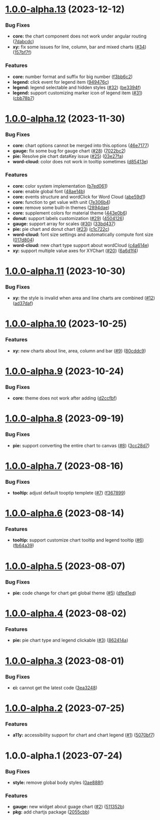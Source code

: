 # [1.0.0-alpha.13](https://github.com/momentum-design/momentum-widgets/compare/v1.0.0-alpha.12...v1.0.0-alpha.13) (2023-12-12)


### Bug Fixes

* **core:** the chart component does not work under angular routing ([7dabcdc](https://github.com/momentum-design/momentum-widgets/commit/7dabcdcb772e46d54d395e070011587982bc8428))
* **xy:** fix some issues for line, column, bar and mixed charts ([#34](https://github.com/momentum-design/momentum-widgets/issues/34)) ([157bf7f](https://github.com/momentum-design/momentum-widgets/commit/157bf7fa97625e748ca9c620ca97208ac1a3c5fa))


### Features

* **core:** number format and suffix for big number ([f3bb6c2](https://github.com/momentum-design/momentum-widgets/commit/f3bb6c2c300569e76282b6ff013d85e9f839c7fe))
* **legend:** click event for legend item ([949476c](https://github.com/momentum-design/momentum-widgets/commit/949476cddba5ec538d273d2c380d5a1158fb287a))
* **legend:** legend selectable and hidden styles ([#32](https://github.com/momentum-design/momentum-widgets/issues/32)) ([be3394f](https://github.com/momentum-design/momentum-widgets/commit/be3394f8798c7b976988c39291410f3ece34f0c2))
* **legend:** support customizing marker icon of legend item ([#31](https://github.com/momentum-design/momentum-widgets/issues/31)) ([cbb78b7](https://github.com/momentum-design/momentum-widgets/commit/cbb78b7b522199c728a9eeddaa3c0f76edfcdbdd))

# [1.0.0-alpha.12](https://github.com/momentum-design/momentum-widgets/compare/v1.0.0-alpha.11...v1.0.0-alpha.12) (2023-11-30)


### Bug Fixes

* **core:** chart options cannot be merged into this.options ([46e7177](https://github.com/momentum-design/momentum-widgets/commit/46e717725dfc45343dac444dad1be5401afc54bb))
* **gauge:** fix some bug for gauge chart ([#28](https://github.com/momentum-design/momentum-widgets/issues/28)) ([7022bc2](https://github.com/momentum-design/momentum-widgets/commit/7022bc2592220dff613a905b88830bf988516fe8))
* **pie:** Resolve pie chart dataKey issue ([#25](https://github.com/momentum-design/momentum-widgets/issues/25)) ([03e27fa](https://github.com/momentum-design/momentum-widgets/commit/03e27faed1bd238acf3626ceefa378087a392546))
* **word-cloud:** color does not work in tooltip sometimes ([d85413e](https://github.com/momentum-design/momentum-widgets/commit/d85413e27152efac7fb2be15cb5f3d9633189fa6))


### Features

* **core:** color system implementation ([b7ed061](https://github.com/momentum-design/momentum-widgets/commit/b7ed06112ede197e0e1bbc54489c40abdbf51f38))
* **core:** enable global font ([48ae14b](https://github.com/momentum-design/momentum-widgets/commit/48ae14ba2ba26c878b4b93465a554d033ee62085))
* **core:** events structure and wordClick for Word Cloud ([abe59d1](https://github.com/momentum-design/momentum-widgets/commit/abe59d199432f9a03bfa1a1d55847641ebd9204f))
* **core:** function to get value with unit ([7e306b4](https://github.com/momentum-design/momentum-widgets/commit/7e306b4e5c844e60eaa1786a683742ad4fbb8b71))
* **core:** remove some built-in themes ([2894dae](https://github.com/momentum-design/momentum-widgets/commit/2894daee323d7712bf3feb69007a6759433a450f))
* **core:** supplement colors for material theme ([443e0b6](https://github.com/momentum-design/momentum-widgets/commit/443e0b6ad6a86d5375175fece0fcb24b7d976b98))
* **donut:** support labels customization  ([#29](https://github.com/momentum-design/momentum-widgets/issues/29)) ([4504126](https://github.com/momentum-design/momentum-widgets/commit/450412646ad5416e5ea2f9a7cff90f28cfedf830))
* **gauge:** support array for scales ([#30](https://github.com/momentum-design/momentum-widgets/issues/30)) ([33bd437](https://github.com/momentum-design/momentum-widgets/commit/33bd4372431f8fa247058025998a05e976fd0c4b))
* **pie:** pie chart and donut chart ([#23](https://github.com/momentum-design/momentum-widgets/issues/23)) ([c1c722c](https://github.com/momentum-design/momentum-widgets/commit/c1c722c774d7d27726bc04c1d52ff891a4450037))
* **word-cloud:** font size settings and automatically compute font size ([017d804](https://github.com/momentum-design/momentum-widgets/commit/017d804d0aa60375802138b121c31dc49b28ea47))
* **word-cloud:** new chart type support about wordCloud ([c4a614e](https://github.com/momentum-design/momentum-widgets/commit/c4a614e12c42919b8f26cbab1d090f3cbf171ad3))
* **xy:** support multiple value axes for XYChart ([#20](https://github.com/momentum-design/momentum-widgets/issues/20)) ([6a6d1f4](https://github.com/momentum-design/momentum-widgets/commit/6a6d1f4ba9702b858449b0540b3723b79db78e48))

# [1.0.0-alpha.11](https://github.com/momentum-design/momentum-widgets/compare/v1.0.0-alpha.10...v1.0.0-alpha.11) (2023-10-30)


### Bug Fixes

* **xy:** the style is invalid when area and line charts are combined ([#12](https://github.com/momentum-design/momentum-widgets/issues/12)) ([ad37daf](https://github.com/momentum-design/momentum-widgets/commit/ad37dafe56f3806984dc376ab649e67075e3ebcf))

# [1.0.0-alpha.10](https://github.com/momentum-design/momentum-widgets/compare/v1.0.0-alpha.9...v1.0.0-alpha.10) (2023-10-25)


### Features

* **xy:** new charts about line, area, column and bar ([#9](https://github.com/momentum-design/momentum-widgets/issues/9)) ([80cddc9](https://github.com/momentum-design/momentum-widgets/commit/80cddc9ed4bbba76716f9b5a50ad1a0583783e91))

# [1.0.0-alpha.9](https://github.com/momentum-design/momentum-widgets/compare/v1.0.0-alpha.8...v1.0.0-alpha.9) (2023-10-24)


### Bug Fixes

* **core:** theme does not work after adding ([d2ccfbf](https://github.com/momentum-design/momentum-widgets/commit/d2ccfbf0efbddf7cce6fd3919080f49c79611208))

# [1.0.0-alpha.8](https://github.com/momentum-design/momentum-widgets/compare/v1.0.0-alpha.7...v1.0.0-alpha.8) (2023-09-19)


### Bug Fixes

* **pie:** support converting the entire chart to canvas ([#8](https://github.com/momentum-design/momentum-widgets/issues/8)) ([3cc28d7](https://github.com/momentum-design/momentum-widgets/commit/3cc28d7c77218dc70dd47e090948f913931ba0dc))

# [1.0.0-alpha.7](https://github.com/momentum-design/momentum-widgets/compare/v1.0.0-alpha.6...v1.0.0-alpha.7) (2023-08-16)


### Bug Fixes

* **tooltip:** adjust default tooptip templete ([#7](https://github.com/momentum-design/momentum-widgets/issues/7)) ([f367899](https://github.com/momentum-design/momentum-widgets/commit/f367899ddc63b6c3a63667f45ed9b331084f2670))

# [1.0.0-alpha.6](https://github.com/momentum-design/momentum-widgets/compare/v1.0.0-alpha.5...v1.0.0-alpha.6) (2023-08-14)


### Features

* **tooltip:** support customize chart tooltip and legend tooltip ([#6](https://github.com/momentum-design/momentum-widgets/issues/6)) ([fb64a39](https://github.com/momentum-design/momentum-widgets/commit/fb64a39bf0a837e82e26b31a355b7cf06693689c))

# [1.0.0-alpha.5](https://github.com/momentum-design/momentum-widgets/compare/v1.0.0-alpha.4...v1.0.0-alpha.5) (2023-08-07)


### Bug Fixes

* **pie:** code change for chart get global theme ([#5](https://github.com/momentum-design/momentum-widgets/issues/5)) ([dfed1ed](https://github.com/momentum-design/momentum-widgets/commit/dfed1ed1cf82a1e2fe79c2c41a56c775092a3d93))

# [1.0.0-alpha.4](https://github.com/momentum-design/momentum-widgets/compare/v1.0.0-alpha.3...v1.0.0-alpha.4) (2023-08-02)


### Features

* **pie:**  pie chart type and legend clickable ([#3](https://github.com/momentum-design/momentum-widgets/issues/3)) ([862414a](https://github.com/momentum-design/momentum-widgets/commit/862414ae79172421d7f52365f861e9159f74c1af))

# [1.0.0-alpha.3](https://github.com/momentum-design/momentum-widgets/compare/v1.0.0-alpha.2...v1.0.0-alpha.3) (2023-08-01)


### Bug Fixes

* **ci:** cannot get the latest code ([3ea3248](https://github.com/momentum-design/momentum-widgets/commit/3ea3248d75bb967b6454e2d0a631a6a0641e86e8))

# [1.0.0-alpha.2](https://github.com/momentum-design/momentum-widgets/compare/v1.0.0-alpha.1...v1.0.0-alpha.2) (2023-07-25)


### Features

* **a11y:** accessibility support for chart and chart legend ([#1](https://github.com/momentum-design/momentum-widgets/issues/1)) ([5070bf7](https://github.com/momentum-design/momentum-widgets/commit/5070bf7b3c71f5a956b3960030efc1177741cdd5))

# 1.0.0-alpha.1 (2023-07-24)


### Bug Fixes

* **style:** remove global body styles ([0ae888f](https://github.com/momentum-design/momentum-widgets/commit/0ae888fd1761b3c06409700960b9d8bc6e6c2242))


### Features

* **gauge:** new widget about guage chart ([#2](https://github.com/momentum-design/momentum-widgets/issues/2)) ([511352b](https://github.com/momentum-design/momentum-widgets/commit/511352b67c00b4f142b26d1a863c215eef34bc16))
* **pkg:** add chartjs package ([2055cbb](https://github.com/momentum-design/momentum-widgets/commit/2055cbbf82a200ed38fc3709bfeaabeecdbac2f0))
